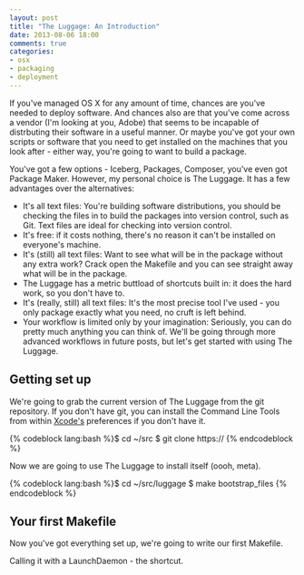 ```yaml
---
layout: post
title: "The Luggage: An Introduction"
date: 2013-08-06 18:00
comments: true
categories: 
- osx
- packaging
- deployment
---
```

If you've managed OS X for any amount of time, chances are you've needed to deploy software. And chances also are that you've come across a vendor (I'm looking at you, Adobe) that seems to be incapable of distrbuting their software in a useful manner. Or maybe you've got your own scripts or software that you need to get installed on the machines that you look after - either way, you're going to want to build a package.

You've got a few options - Iceberg, Packages, Composer, you've even got Package Maker. However, my personal choice is The Luggage. It has a few advantages over the alternatives:

* It's all text files: You're building software distributions, you should be checking the files in to build the packages into version control, such as Git. Text files are ideal for checking into version control.
*  It's free: if it costs nothing, there's no reason it can't be installed on everyone's machine.
* It's (still) all text files: Want to see what will be in the package without any extra work? Crack open the Makefile and you can see straight away what will be in the package.
* The Luggage has a metric buttload of shortcuts built in: it does the hard work, so you don't have to.
* It's (really, still) all text files: It's the most precise tool I've used - you only package exactly what you need, no cruft is left behind.
* Your workflow is limited only by your imagination: Seriously, you can do pretty much anything you can think of. We'll be going through more advanced workflows in future posts, but let's get started with using The Luggage.

## Getting set up

We're going to grab the current version of The Luggage from the git repository. If you don't have git, you can install the Command Line Tools from within [Xcode's](https://itunes.apple.com/gb/app/xcode/id497799835?mt=12) preferences if you don't have it.

{% codeblock lang:bash %}$ cd ~/src
$ git clone https://
{% endcodeblock %}

Now we are going to use The Luggage to install itself (oooh, meta).

{% codeblock lang:bash %}$ cd ~/src/luggage
$ make bootstrap_files
{% endcodeblock %}

## Your first Makefile

Now you've got everything set up, we're going to write our first Makefile.

Calling it with a LaunchDaemon - the shortcut.